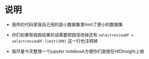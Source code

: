 # 说明

- 我传的代码里我自己用的是小数据集里limit了更小的数据集

- 你们如果帮我跑结果的话需要把路径改掉还有 `selectreviewDF = selectreviewDF.limit(100)` 这一行也注释掉

- 我尽量今天整理一个jupyter notebook方便你们直接在HIDInsight上做
